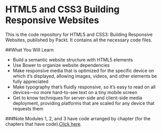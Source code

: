 # HTML5 and CSS3 Building Responsive Websites
This is the code repository for HTML5 and CSS3: Building Responsive Websites, published by Packt. It contains all the necessary code files.

##What You Will Learn

* Build a semantic website structure with HTML5 elements
* Use Bower to organize website dependencies
* Make responsive media that is optimized for the specific device on which it’s displayed, allowing images, videos, and other elements be fully appreciated
* Make typography that’s fluidly responsive, so it’s easy to read on all devices—no more hard-to-see text on a tiny mobile screen
* Get to know techniques for server-side and client-side media deployment, providing platforms that are scaled for any device that requests them


###Note
Modules 1, 2, and 3 have code arranged by chapter (for the chapters that have code).[Click here](https://docs.google.com/forms/d/e/1FAIpQLSe5qwunkGf6PUvzPirPDtuy1Du5Rlzew23UBp2S-P3wB-GcwQ/viewform).
